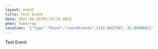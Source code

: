 ```yaml
---
layout: event
title: Test Event
date: 2021-06-26T05:33:22.002Z
when: Tomorrow
location: '{"type":"Point","coordinates":[115.8827567,-32.048969]}'
---
```


Test Event
